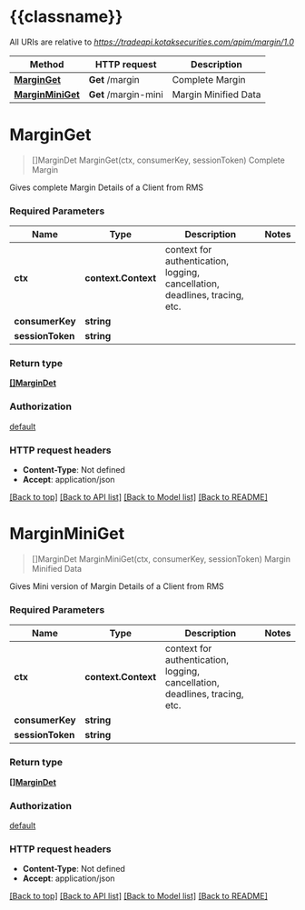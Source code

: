 # {{classname}}

All URIs are relative to *https://tradeapi.kotaksecurities.com/apim/margin/1.0*

Method | HTTP request | Description
------------- | ------------- | -------------
[**MarginGet**](MarginApi.md#MarginGet) | **Get** /margin | Complete Margin
[**MarginMiniGet**](MarginApi.md#MarginMiniGet) | **Get** /margin-mini | Margin Minified Data

# **MarginGet**
> []MarginDet MarginGet(ctx, consumerKey, sessionToken)
Complete Margin

Gives complete Margin Details of a Client from RMS

### Required Parameters

Name | Type | Description  | Notes
------------- | ------------- | ------------- | -------------
 **ctx** | **context.Context** | context for authentication, logging, cancellation, deadlines, tracing, etc.
  **consumerKey** | **string**|  | 
  **sessionToken** | **string**|  | 

### Return type

[**[]MarginDet**](marginDet.md)

### Authorization

[default](../README.md#default)

### HTTP request headers

 - **Content-Type**: Not defined
 - **Accept**: application/json

[[Back to top]](#) [[Back to API list]](../README.md#documentation-for-api-endpoints) [[Back to Model list]](../README.md#documentation-for-models) [[Back to README]](../README.md)

# **MarginMiniGet**
> []MarginDet MarginMiniGet(ctx, consumerKey, sessionToken)
Margin Minified Data

Gives Mini version of Margin Details of a Client from RMS

### Required Parameters

Name | Type | Description  | Notes
------------- | ------------- | ------------- | -------------
 **ctx** | **context.Context** | context for authentication, logging, cancellation, deadlines, tracing, etc.
  **consumerKey** | **string**|  | 
  **sessionToken** | **string**|  | 

### Return type

[**[]MarginDet**](marginDet.md)

### Authorization

[default](../README.md#default)

### HTTP request headers

 - **Content-Type**: Not defined
 - **Accept**: application/json

[[Back to top]](#) [[Back to API list]](../README.md#documentation-for-api-endpoints) [[Back to Model list]](../README.md#documentation-for-models) [[Back to README]](../README.md)


